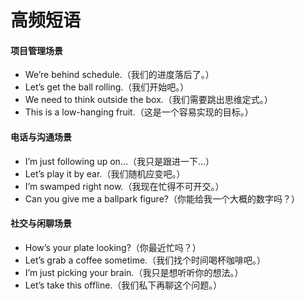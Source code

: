 # 高频短语


#### 项目管理场景
- We’re behind schedule.（我们的进度落后了。）
- Let’s get the ball rolling.（我们开始吧。）
- We need to think outside the box.（我们需要跳出思维定式。）
- This is a low-hanging fruit.（这是一个容易实现的目标。）


#### 电话与沟通场景
- I’m just following up on…（我只是跟进一下…）
- Let’s play it by ear.（我们随机应变吧。）
- I’m swamped right now.（我现在忙得不可开交。）
- Can you give me a ballpark figure?（你能给我一个大概的数字吗？）

#### 社交与闲聊场景
- How’s your plate looking?（你最近忙吗？）
- Let’s grab a coffee sometime.（我们找个时间喝杯咖啡吧。）
- I’m just picking your brain.（我只是想听听你的想法。）
- Let’s take this offline.（我们私下再聊这个问题。）